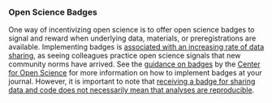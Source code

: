### Open Science Badges

One way of incentivizing open science is to offer open science badges to signal and reward when underlying data, materials, or preregistrations are available. Implementing badges is [associated with an increasing rate of data sharing](https://journals.plos.org/plosbiology/article?id=10.1371/journal.pbio.1002456), as seeing colleagues practice open science signals that new community norms have arrived. See the [guidance on badges](https://www.cos.io/initiatives/badges) by the [Center for Open Science](http://www.cos.io) for more information on how to implement badges at your journal. However, it is important to note that [receiving a badge for sharing data and code does not necessarily mean that analyses are reproducible](https://osf.io/srg57/).